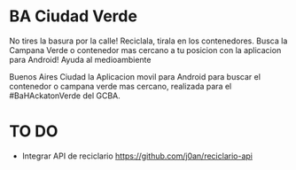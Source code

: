 BA Ciudad Verde
===============
No tires la basura por la calle! Reciclala, tirala en los contenedores. Busca la Campana Verde o contenedor mas cercano a tu posicion con la aplicacion para Android! Ayuda al medioambiente

Buenos Aires Ciudad la Aplicacion movil para Android para buscar el contenedor o campana verde mas cercano, realizada para el #BaHAckatonVerde del GCBA.

TO DO
=====
* Integrar API de reciclario https://github.com/j0an/reciclario-api
